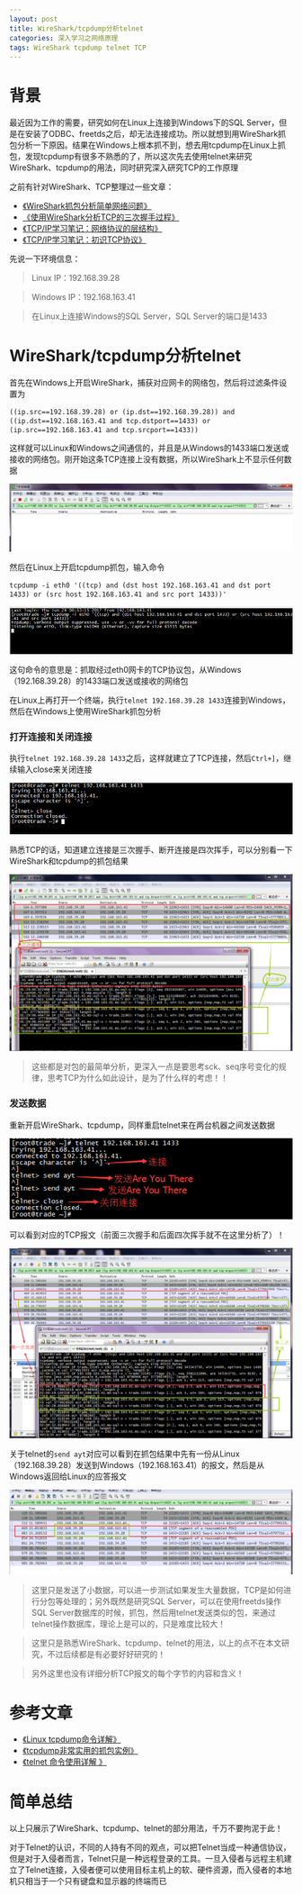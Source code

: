 ```yaml
---
layout: post
title: WireShark/tcpdump分析telnet
categories: 深入学习之网络原理
tags: WireShark tcpdump telnet TCP
---
```


# 背景

最近因为工作的需要，研究如何在Linux上连接到Windows下的SQL Server，但是在安装了ODBC、freetds之后，却无法连接成功。所以就想到用WireShark抓包分析一下原因。结果在Windows上根本抓不到，想去用tcpdump在Linux上抓包，发现tcpdump有很多不熟悉的了，所以这次先去使用telnet来研究WireShark、tcpdump的用法，同时研究深入研究TCP的工作原理

之前有针对WireShark、TCP整理过一些文章：

* [《WireShark抓包分析简单网络问题》](http://www.xumenger.com/tcp-wireshark-20170215/)
* [《使用WireShark分析TCP的三次握手过程》](http://www.xumenger.com/wireshark-tcp-20160716/)
* [《TCP/IP学习笔记：网络协议的层结构》](http://www.xumenger.com/network-1-20161021/)
* [《TCP/IP学习笔记：初识TCP协议》](http://www.xumenger.com/network-2-20161023/)

先说一下环境信息：

>Linux IP：192.168.39.28

>Windows IP：192.168.163.41

>在Linux上连接Windows的SQL Server，SQL Server的端口是1433

# WireShark/tcpdump分析telnet

首先在Windows上开启WireShark，捕获对应网卡的网络包，然后将过滤条件设置为

```
((ip.src==192.168.39.28) or (ip.dst==192.168.39.28)) and ((ip.dst==192.168.163.41 and tcp.dstport==1433) or (ip.src==192.168.163.41 and tcp.srcport==1433))
```

这样就可以Linux和Windows之间通信的，并且是从Windows的1433端口发送或接收的网络包。刚开始这条TCP连接上没有数据，所以WireShark上不显示任何数据

![image](../media/image/2017-07-06/01.png)

然后在Linux上开启tcpdump抓包，输入命令

```
tcpdump -i eth0 '((tcp) and (dst host 192.168.163.41 and dst port 1433) or (src host 192.168.163.41 and src port 1433))'
```

![image](../media/image/2017-07-06/02.png)

这句命令的意思是：抓取经过eth0网卡的TCP协议包，从Windows（192.168.39.28）的1433端口发送或接收的网络包

在Linux上再打开一个终端，执行`telnet 192.168.39.28 1433`连接到Windows，然后在Windows上使用WireShark抓包分析

### 打开连接和关闭连接

执行`telnet 192.168.39.28 1433`之后，这样就建立了TCP连接，然后`Ctrl+]`，继续输入close来关闭连接

![image](../media/image/2017-07-06/03.png)

熟悉TCP的话，知道建立连接是三次握手、断开连接是四次挥手，可以分别看一下WireShark和tcpdump的抓包结果

![image](../media/image/2017-07-06/04.png)

>这些都是对包的最简单分析，更深入一点是要思考sck、seq序号变化的规律，思考TCP为什么如此设计，是为了什么样的考虑！！

### 发送数据

重新开启WireShark、tcpdump，同样重启telnet来在两台机器之间发送数据

![image](../media/image/2017-07-06/05.png)

可以看到对应的TCP报文（前面三次握手和后面四次挥手就不在这里分析了）！

![image](../media/image/2017-07-06/06.png)

关于telnet的`send ayt`对应可以看到在抓包结果中先有一份从Linux（192.168.39.28）发送到Windows（192.168.163.41）的报文，然后是从Windows返回给Linux的应答报文

![image](../media/image/2017-07-06/07.png)

>这里只是发送了小数据，可以进一步测试如果发生大量数据，TCP是如何进行分包等处理的；另外既然是研究SQL Server，可以在使用freetds操作SQL Server数据库的时候，抓包，然后用telnet发送类似的包，来通过telnet操作数据库，理论上是可以的，只是难度比较大！

>这里只是熟悉WireShark、tcpdump、telnet的用法，以上的点不在本文研究，不过后续都是有必要好好研究的！

>另外这里也没有详细分析TCP报文的每个字节的内容和含义！

# 参考文章

* [《Linux tcpdump命令详解》](http://www.cnblogs.com/ggjucheng/archive/2012/01/14/2322659.html)
* [《tcpdump非常实用的抓包实例》](http://blog.csdn.net/nanyun2010/article/details/23445223)
* [《telnet 命令使用详解 》](http://blog.chinaunix.net/uid-26167002-id-3054040.html)

# 简单总结

以上只展示了WireShark、tcpdump、telnet的部分用法，千万不要拘泥于此！

对于Telnet的认识，不同的人持有不同的观点，可以把Telnet当成一种通信协议，但是对于入侵者而言，Telnet只是一种远程登录的工具。一旦入侵者与远程主机建立了Telnet连接，入侵者便可以使用目标主机上的软、硬件资源，而入侵者的本地机只相当于一个只有键盘和显示器的终端而已
